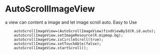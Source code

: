 # AutoScrollImageView
a view can content a image and let image scroll auto.
Easy to Use

        autoScrollImageView=(AutoScrollImageView)findViewById(R.id.auto);
        autoScrollImageView.setImageResource(R.mipmap.bg);
        autoScrollImageView.isCircleScroll(true);
        autoScrollImageView.setTouchAble(false);
        autoScrollImageView.startScroll();
        
        
